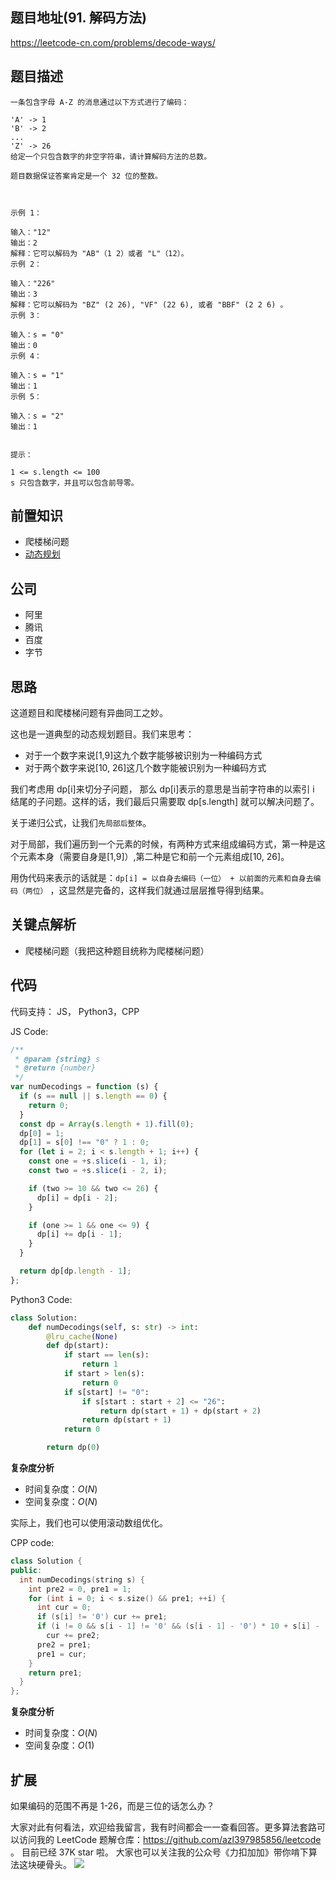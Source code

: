 ## 题目地址(91. 解码方法)

https://leetcode-cn.com/problems/decode-ways/

## 题目描述

```
一条包含字母 A-Z 的消息通过以下方式进行了编码：

'A' -> 1
'B' -> 2
...
'Z' -> 26
给定一个只包含数字的非空字符串，请计算解码方法的总数。

题目数据保证答案肯定是一个 32 位的整数。

 

示例 1：

输入："12"
输出：2
解释：它可以解码为 "AB"（1 2）或者 "L"（12）。
示例 2：

输入："226"
输出：3
解释：它可以解码为 "BZ" (2 26), "VF" (22 6), 或者 "BBF" (2 2 6) 。
示例 3：

输入：s = "0"
输出：0
示例 4：

输入：s = "1"
输出：1
示例 5：

输入：s = "2"
输出：1
 

提示：

1 <= s.length <= 100
s 只包含数字，并且可以包含前导零。

```

## 前置知识

- 爬楼梯问题
- [动态规划](https://github.com/azl397985856/leetcode/blob/master/thinkings/dynamic-programming.md)

## 公司

- 阿里
- 腾讯
- 百度
- 字节

## 思路

这道题目和爬楼梯问题有异曲同工之妙。

这也是一道典型的动态规划题目。我们来思考：

- 对于一个数字来说[1,9]这九个数字能够被识别为一种编码方式
- 对于两个数字来说[10, 26]这几个数字能被识别为一种编码方式

我们考虑用 dp[i]来切分子问题， 那么 dp[i]表示的意思是当前字符串的以索引 i 结尾的子问题。这样的话，我们最后只需要取 dp[s.length] 就可以解决问题了。

关于递归公式，让我们`先局部后整体`。

对于局部，我们遍历到一个元素的时候，有两种方式来组成编码方式，第一种是这个元素本身（需要自身是[1,9]）,第二种是它和前一个元素组成[10, 26]。

用伪代码来表示的话就是：`dp[i] = 以自身去编码（一位） + 以前面的元素和自身去编码（两位）` ，这显然是完备的，这样我们就通过层层推导得到结果。

## 关键点解析

- 爬楼梯问题（我把这种题目统称为爬楼梯问题）

## 代码

代码支持： JS， Python3，CPP

JS Code:

```js
/**
 * @param {string} s
 * @return {number}
 */
var numDecodings = function (s) {
  if (s == null || s.length == 0) {
    return 0;
  }
  const dp = Array(s.length + 1).fill(0);
  dp[0] = 1;
  dp[1] = s[0] !== "0" ? 1 : 0;
  for (let i = 2; i < s.length + 1; i++) {
    const one = +s.slice(i - 1, i);
    const two = +s.slice(i - 2, i);

    if (two >= 10 && two <= 26) {
      dp[i] = dp[i - 2];
    }

    if (one >= 1 && one <= 9) {
      dp[i] += dp[i - 1];
    }
  }

  return dp[dp.length - 1];
};
```

Python3 Code:

```py
class Solution:
    def numDecodings(self, s: str) -> int:
        @lru_cache(None)
        def dp(start):
            if start == len(s):
                return 1
            if start > len(s):
                return 0
            if s[start] != "0":
                if s[start : start + 2] <= "26":
                    return dp(start + 1) + dp(start + 2)
                return dp(start + 1)
            return 0

        return dp(0)
```

**复杂度分析**

- 时间复杂度：$O(N)$
- 空间复杂度：$O(N)$

实际上，我们也可以使用滚动数组优化。

CPP code:

```cpp
class Solution {
public:
  int numDecodings(string s) {
    int pre2 = 0, pre1 = 1;
    for (int i = 0; i < s.size() && pre1; ++i) {
      int cur = 0;
      if (s[i] != '0') cur += pre1;
      if (i != 0 && s[i - 1] != '0' && (s[i - 1] - '0') * 10 + s[i] - '0' <= 26)
        cur += pre2;
      pre2 = pre1;
      pre1 = cur;
    }
    return pre1;
  }
};
```

**复杂度分析**

- 时间复杂度：$O(N)$
- 空间复杂度：$O(1)$

## 扩展

如果编码的范围不再是 1-26，而是三位的话怎么办？

大家对此有何看法，欢迎给我留言，我有时间都会一一查看回答。更多算法套路可以访问我的 LeetCode 题解仓库：https://github.com/azl397985856/leetcode 。 目前已经 37K star 啦。
大家也可以关注我的公众号《力扣加加》带你啃下算法这块硬骨头。
![](https://p.ipic.vip/lzwtjp.jpg)
